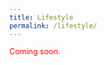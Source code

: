 ```yaml
---
title: Lifestyle
permalink: /lifestyle/
---
```


<p class="lead" style="color:red">Coming soon.</p>

